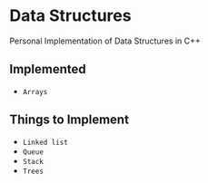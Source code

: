 # Data Structures

Personal Implementation of Data Structures in C++

## Implemented
- `Arrays`

## Things to Implement

- `Linked list`
- `Queue`
- `Stack`
- `Trees`
